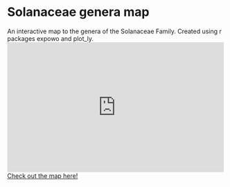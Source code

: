 # Solanaceae genera map
An interactive map to the genera of the Solanaceae Family.
Created using r packages expowo and plot_ly.
<br>
<embed src="https://haglad.github.io/Solanaceae_map.github.io/solgenmap_smaller.html" style="width:500px; height: 300px;">
<br>
[Check out the map here!](https://haglad.github.io/Solanaceae_map.github.io/solgenmap_smaller.html)
